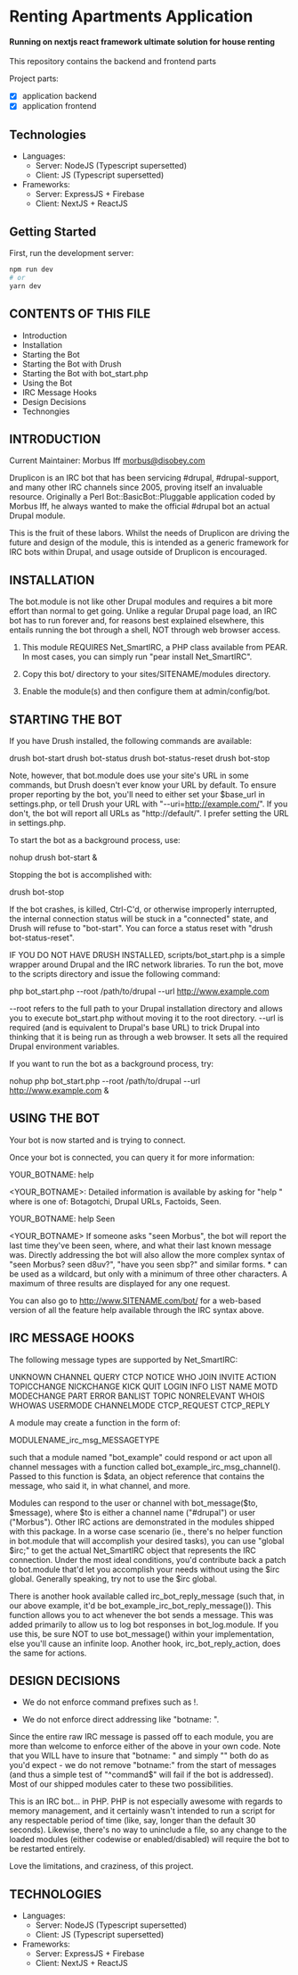 # Renting Apartments Application
#### Running on nextjs react framework ultimate solution for house renting

This repository contains the backend and frontend parts

Project parts:
- [X] application backend
- [X] application frontend

## Technologies

- Languages:
    - Server: NodeJS (Typescript supersetted)
    - Client: JS (Typescript supersetted)
- Frameworks:
    - Server: ExpressJS + Firebase
    - Client: NextJS + ReactJS

## Getting Started

First, run the development server:

```bash
npm run dev
# or
yarn dev
```
CONTENTS OF THIS FILE
---------------------

 * Introduction
 * Installation
 * Starting the Bot
 * Starting the Bot with Drush
 * Starting the Bot with bot_start.php
 * Using the Bot
 * IRC Message Hooks
 * Design Decisions
 * Technongies


INTRODUCTION
------------

Current Maintainer: Morbus Iff <morbus@disobey.com>

Druplicon is an IRC bot that has been servicing #drupal, #drupal-support,
and many other IRC channels since 2005, proving itself an invaluable resource.
Originally a Perl Bot::BasicBot::Pluggable application coded by Morbus Iff,
he always wanted to make the official #drupal bot an actual Drupal module.

This is the fruit of these labors. Whilst the needs of Druplicon are driving
the future and design of the module, this is intended as a generic framework
for IRC bots within Drupal, and usage outside of Druplicon is encouraged.


INSTALLATION
------------

The bot.module is not like other Drupal modules and requires a bit more
effort than normal to get going. Unlike a regular Drupal page load, an
IRC bot has to run forever and, for reasons best explained elsewhere, this
entails running the bot through a shell, NOT through web browser access.

1. This module REQUIRES Net_SmartIRC, a PHP class available from PEAR.
   In most cases, you can simply run "pear install Net_SmartIRC".

2. Copy this bot/ directory to your sites/SITENAME/modules directory.

3. Enable the module(s) and then configure them at admin/config/bot.


STARTING THE BOT
----------------

If you have Drush installed, the following commands are available:

  drush bot-start
  drush bot-status
  drush bot-status-reset
  drush bot-stop

Note, however, that bot.module does use your site's URL in some commands, but
Drush doesn't ever know your URL by default. To ensure proper reporting by the
bot, you'll need to either set your $base_url in settings.php, or tell Drush
your URL with "--uri=http://example.com/". If you don't, the bot will report
all URLs as "http://default/". I prefer setting the URL in settings.php.

To start the bot as a background process, use:

  nohup drush bot-start &

Stopping the bot is accomplished with:

  drush bot-stop

If the bot crashes, is killed, Ctrl-C'd, or otherwise improperly interrupted,
the internal connection status will be stuck in a "connected" state, and
Drush will refuse to "bot-start". You can force a status reset with "drush
bot-status-reset".

IF YOU DO NOT HAVE DRUSH INSTALLED, scripts/bot_start.php is a simple wrapper
around Drupal and the IRC network libraries. To run the bot, move to the
scripts directory and issue the following command:

  php bot_start.php --root /path/to/drupal --url http://www.example.com

--root refers to the full path to your Drupal installation directory and
allows you to execute bot_start.php without moving it to the root directory.
--url is required (and is equivalent to Drupal's base URL) to trick Drupal
into thinking that it is being run as through a web browser. It sets all
the required Drupal environment variables.

If you want to run the bot as a background process, try:

  nohup php bot_start.php --root /path/to/drupal --url http://www.example.com &


USING THE BOT
-------------

Your bot is now started and is trying to connect.

Once your bot is connected, you can query it for more information:

   <Morbus> YOUR_BOTNAME: help

   <YOUR_BOTNAME>: Detailed information is available by asking for
     "help <feature>" where <feature> is one of: Botagotchi, Drupal URLs,
     Factoids, Seen.

   <Morbus> YOUR_BOTNAME: help Seen

   <YOUR_BOTNAME> If someone asks "seen Morbus", the bot will report the
     last time they've been seen, where, and what their last known message
     was. Directly addressing the bot will also allow the more complex
     syntax of "seen Morbus? seen d8uv?", "have you seen sbp?" and similar
     forms. * can be used as a wildcard, but only with a minimum of three
     other characters. A maximum of three results are displayed for any
     one request.

You can also go to http://www.SITENAME.com/bot/ for a web-based version
of all the feature help available through the IRC syntax above.


IRC MESSAGE HOOKS
-----------------

The following message types are supported by Net_SmartIRC:

  UNKNOWN     CHANNEL  QUERY     CTCP         NOTICE        WHO
  JOIN        INVITE   ACTION    TOPICCHANGE  NICKCHANGE    KICK
  QUIT        LOGIN    INFO      LIST         NAME          MOTD
  MODECHANGE  PART     ERROR     BANLIST      TOPIC         NONRELEVANT
  WHOIS       WHOWAS   USERMODE  CHANNELMODE  CTCP_REQUEST  CTCP_REPLY

A module may create a function in the form of:

  MODULENAME_irc_msg_MESSAGETYPE

such that a module named "bot_example" could respond or act upon all channel
messages with a function called bot_example_irc_msg_channel(). Passed to
this function is $data, an object reference that contains the message, who
said it, in what channel, and more.

Modules can respond to the user or channel with bot_message($to, $message),
where $to is either a channel name ("#drupal") or user ("Morbus"). Other
IRC actions are demonstrated in the modules shipped with this package. In a
worse case scenario (ie., there's no helper function in bot.module that will
accomplish your desired tasks), you can use "global $irc;" to get the actual
Net_SmartIRC object that represents the IRC connection. Under the most ideal
conditions, you'd contribute back a patch to bot.module that'd let you
accomplish your needs without using the $irc global. Generally speaking,
try not to use the $irc global.

There is another hook available called irc_bot_reply_message (such that, in
our above example, it'd be bot_example_irc_bot_reply_message()). This function
allows you to act whenever the bot sends a message. This was added primarily
to allow us to log bot responses in bot_log.module. If you use this, be sure
NOT to use bot_message() within your implementation, else you'll cause an
infinite loop. Another hook, irc_bot_reply_action, does the same for actions.


DESIGN DECISIONS
----------------

 * We do not enforce command prefixes such as !.

 * We do not enforce direct addressing like "botname: <command>".

Since the entire raw IRC message is passed off to each module, you are more
than welcome to enforce either of the above in your own code. Note that you
WILL have to insure that "botname: <command>" and simply "<command>" both do
as you'd expect - we do not remove "botname:" from the start of messages (and
thus a simple test of "^command$" will fail if the bot is addressed). Most
of our shipped modules cater to these two possibilities.

This is an IRC bot... in PHP. PHP is not especially awesome with regards to
memory management, and it certainly wasn't intended to run a script for any
respectable period of time (like, say, longer than the default 30 seconds).
Likewise, there's no way to uninclude a file, so any change to the loaded
modules (either codewise or enabled/disabled) will require the bot to be
restarted entirely.

Love the limitations, and craziness, of this project.
       
TECHNOLOGIES
---------------

- Languages:
    - Server: NodeJS (Typescript supersetted)
    - Client: JS (Typescript supersetted)
- Frameworks:
    - Server: ExpressJS + Firebase
    - Client: NextJS + ReactJS


